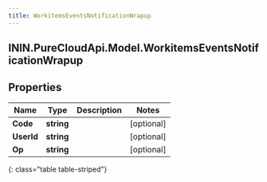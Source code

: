 ```yaml
---
title: WorkitemsEventsNotificationWrapup
---
```

## ININ.PureCloudApi.Model.WorkitemsEventsNotificationWrapup

## Properties

|Name | Type | Description | Notes|
|------------ | ------------- | ------------- | -------------|
| **Code** | **string** |  | [optional] |
| **UserId** | **string** |  | [optional] |
| **Op** | **string** |  | [optional] |
{: class="table table-striped"}


